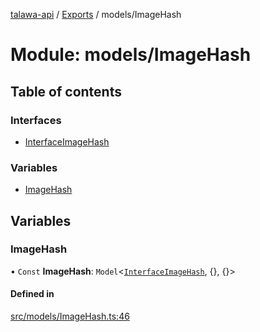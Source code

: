 [talawa-api](../README.md) / [Exports](../modules.md) / models/ImageHash

# Module: models/ImageHash

## Table of contents

### Interfaces

- [InterfaceImageHash](../interfaces/models_ImageHash.InterfaceImageHash.md)

### Variables

- [ImageHash](models_ImageHash.md#imagehash)

## Variables

### ImageHash

• `Const` **ImageHash**: `Model`<[`InterfaceImageHash`](../interfaces/models_ImageHash.InterfaceImageHash.md), {}, {}\>

#### Defined in

[src/models/ImageHash.ts:46](https://github.com/Nitya-Pasrija/talawa-api/blob/80ec51a/src/models/ImageHash.ts#L46)
